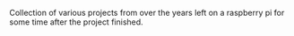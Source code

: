 Collection of various projects from over the years left on a raspberry pi for some time after the project finished.
